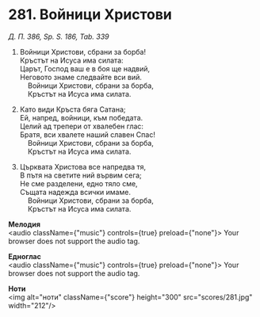 # 281. Войници Христови  

*Д. П. 386, Sp. S. 186, Tab. 339*  

1. Войници Христови, сбрани за борба!  
Кръстът на Исуса има силата:  
Царът, Господ ваш е в боя ще надвий,  
Неговото знаме следвайте вси вий.  
    Войници Христови, сбрани за борба,  
    Кръстът на Исуса има силата.  

2. Като види Кръста бяга Сатана;  
Ей, напред, войници, към победата.  
Целий ад трепери от хвалебен глас:  
Братя, вси хвалете наший славен Спас!  
    Войници Христови, сбрани за борба,  
    Кръстът на Исуса има силата.  

3. Църквата Христова все напредва тя,  
В пътя на светите ний вървим сега;  
Не сме разделени, едно тяло сме,  
Същата надежда всички имаме.  
    Войници Христови, сбрани за борба,  
    Кръстът на Исуса има силата.  

__Мелодия__  
<audio className={"music"} controls={true} preload={"none"}><source src="mp3/281.mp3" type="audio/mpeg"/>
Your browser does not support the audio tag.
</audio>  

__Едноглас__  
<audio className={"music"} controls={true} preload={"none"}><source src="transp/281.mp3" type="audio/mpeg"/>
Your browser does not support the audio tag.
</audio>  

__Ноти__  
<img alt="ноти" className={"score"} height="300" src="scores/281.jpg" width="212"/>
